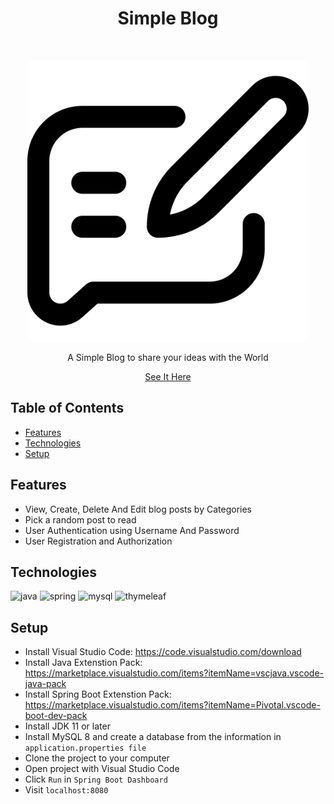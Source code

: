 <h1 align="center"> Simple Blog </h1> <br>
<p align="center">
  <a href="http://simple-blog.ap-southeast-1.elasticbeanstalk.com/">
    <img alt="Simple Blog" title="SimpleBlog" src="src/main/resources/static/images/blog.png" width="450">
  </a>
</p>

<p align="center">
  A Simple Blog to share your ideas with the World
</p>

<p align="center">
  <a href="http://simple-blog.ap-southeast-1.elasticbeanstalk.com/">See It Here<a>
</p>

## Table of Contents

- [Features](#features)
- [Technologies](#technologies)
- [Setup](#setup)

## Features

* View, Create, Delete And Edit blog posts by Categories
* Pick a random post to read
* User Authentication using Username And Password
* User Registration and Authorization

## Technologies

  <img alt="java" src="https://img.shields.io/badge/Java-ED8B00?style=for-the-badge&logo=openjdk&logoColor=white" />
  <img alt="spring" src="https://img.shields.io/badge/Spring-6DB33F?style=for-the-badge&logo=spring&logoColor=white" />
  <img alt="mysql" src="https://img.shields.io/badge/mysql-%2300f.svg?&style=for-the-badge&logo=mysql&logoColor=white" />
  <img alt="thymeleaf" src="https://img.shields.io/badge/Thymeleaf-%23005C0F.svg?style=for-the-badge&logo=Thymeleaf&logoColor=white" />

## Setup

* Install Visual Studio Code: https://code.visualstudio.com/download
* Install Java Extenstion Pack: https://marketplace.visualstudio.com/items?itemName=vscjava.vscode-java-pack
* Install Spring Boot Extenstion Pack: https://marketplace.visualstudio.com/items?itemName=Pivotal.vscode-boot-dev-pack
* Install JDK 11 or later
* Install MySQL 8 and create a database from the information in `application.properties file`
* Clone the project to your computer
* Open project with Visual Studio Code
* Click `Run` in `Spring Boot Dashboard`
* Visit `localhost:8080`